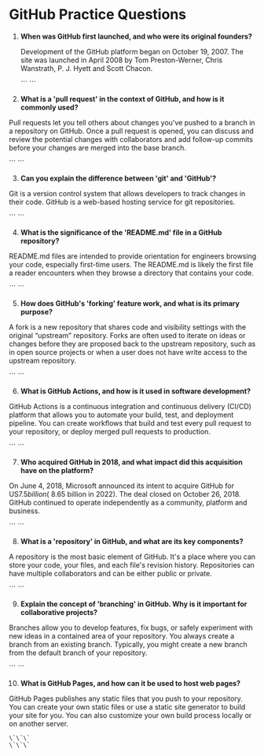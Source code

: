 # GitHub Practice Questions

1. **When was GitHub first launched, and who were its original founders?**

   Development of the GitHub platform began on October 19, 2007. The site was launched in April 2008 by Tom Preston-Werner, Chris Wanstrath, P. J. Hyett and Scott Chacon.
   
   \`\`\`
   \`\`\`

2. **What is a 'pull request' in the context of GitHub, and how is it commonly used?**

Pull requests let you tell others about changes you've pushed to a branch in a repository on GitHub. Once a pull request is opened, you can discuss and review the potential changes with collaborators and add follow-up commits before your changes are merged into the base branch.

   \`\`\`
   \`\`\`

3. **Can you explain the difference between 'git' and 'GitHub'?**

Git is a version control system that allows developers to track changes in their code. GitHub is a web-based hosting service for git repositories.

   \`\`\`
   \`\`\`

4. **What is the significance of the 'README.md' file in a GitHub repository?**

README.md files are intended to provide orientation for engineers browsing your code, especially first-time users. The README.md is likely the first file a reader encounters when they browse a directory that contains your code.

   \`\`\`
   \`\`\`

5. **How does GitHub's 'forking' feature work, and what is its primary purpose?**

A fork is a new repository that shares code and visibility settings with the original “upstream” repository. Forks are often used to iterate on ideas or changes before they are proposed back to the upstream repository, such as in open source projects or when a user does not have write access to the upstream repository.

   \`\`\`
   \`\`\`

6. **What is GitHub Actions, and how is it used in software development?**

GitHub Actions is a continuous integration and continuous delivery (CI/CD) platform that allows you to automate your build, test, and deployment pipeline. You can create workflows that build and test every pull request to your repository, or deploy merged pull requests to production.

   \`\`\`
   \`\`\`

7. **Who acquired GitHub in 2018, and what impact did this acquisition have on the platform?**

On June 4, 2018, Microsoft announced its intent to acquire GitHub for US$7.5 billion (~$8.65 billion in 2022). The deal closed on October 26, 2018. GitHub continued to operate independently as a community, platform and business.

   \`\`\`
   \`\`\`

8. **What is a 'repository' in GitHub, and what are its key components?**

A repository is the most basic element of GitHub. It's a place where you can store your code, your files, and each file's revision history. Repositories can have multiple collaborators and can be either public or private.

   \`\`\`
   \`\`\`

9. **Explain the concept of 'branching' in GitHub. Why is it important for collaborative projects?**

Branches allow you to develop features, fix bugs, or safely experiment with new ideas in a contained area of your repository. You always create a branch from an existing branch. Typically, you might create a new branch from the default branch of your repository.

   \`\`\`
   \`\`\`

10. **What is GitHub Pages, and how can it be used to host web pages?**

GitHub Pages publishes any static files that you push to your repository. You can create your own static files or use a static site generator to build your site for you. You can also customize your own build process locally or on another server.

    \`\`\`
    \`\`\`

